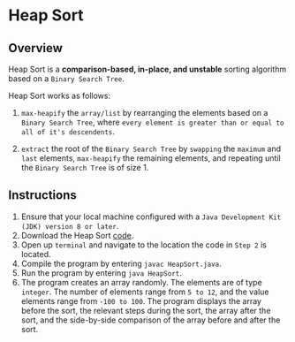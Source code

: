 # Heap Sort

## Overview
Heap Sort is a **comparison-based, in-place, and unstable** sorting algorithm based on a `Binary Search Tree`.

Heap Sort works as follows:
1. `max-heapify` the `array/list` by rearranging the elements based on a `Binary Search Tree`, where `every element is greater than or equal to all of it's descendents`.

2. `extract` the root of the `Binary Search Tree` by `swapping` the `maximum` and `last` elements, `max-heapify` the remaining elements, and repeating until the `Binary Search Tree` is of size 1.

## Instructions
1. Ensure that your local machine configured with a `Java Development Kit (JDK) version 8 or later`.
2. Download the Heap Sort [code](https://github.com/shumarb/learning/blob/main/sort/heap-sort/HeapSort.java).
3. Open up `terminal` and navigate to the location the code in `Step 2` is located.
4. Compile the program by entering `javac HeapSort.java`.
5. Run the program by entering `java HeapSort`.
6. The program creates an array randomly. The elements are of type `integer`. The number of elements range from `5 to 12`, and the value elements range from `-100 to 100`. The program displays the array before the sort, the relevant steps during the sort, the array after the sort, and the side-by-side comparison of the array before and after the sort.
